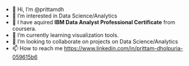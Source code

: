 - 👋 Hi, I’m @prittamdh
- 👀 I’m interested in Data Science/Analytics
- 🎯 I have aquired **IBM Data Analyst Professional Certificate** from coursera.
- 🌱 I’m currently learning visualization tools.
- 💞️ I’m looking to collaborate on projects on Data Science/Analytics
- 📫 How to reach me https://www.linkedin.com/in/prittam-dholpuria-059615b6


<!---
prittamdh/prittamdh is a ✨ special ✨ repository because its `README.md` (this file) appears on your GitHub profile.
You can click the Preview link to take a look at your changes.
--->
